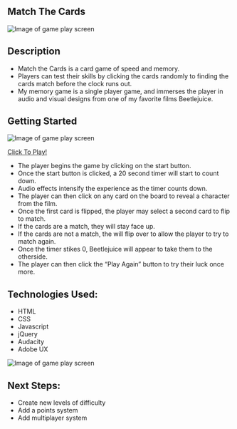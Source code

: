## Match The Cards

![Image of game play screen](https://i.imgur.com/En6aAFZ.png)


## Description
* Match the Cards is a card game of speed and memory. 
* Players can test their skills by clicking the cards randomly to finding the cards match before the clock runs out. 
* My memory game is a single player game, and immerses the player in audio and visual designs from one of my favorite films Beetlejuice.

## Getting Started

![Image of game play screen](https://i.imgur.com/XEOFk1x.png)

[Click To Play!](https://beckavonspooky.github.io/match-the-cards/)
* The player begins the game by clicking on the start button.
* Once the start button is clicked, a 20 second timer will start to count down. 
* Audio effects intensify the experience as the timer counts down.
* The player can then click on any card on the board to reveal a character from the film.
* Once the first card is flipped, the player may select a second card to flip to match.
* If the cards are a match, they will stay face up.
* If the cards are not a match, the will flip over to allow the player to try to match again.
* Once the timer stikes 0, Beetlejuice will appear to take them to the otherside.
* The player can then click the “Play Again” button to try their luck once more. 

## Technologies Used:

* HTML
* CSS
* Javascript
* jQuery
* Audacity
* Adobe UX

![Image of game play screen](https://i.imgur.com/s14PmuV.png)
 
## Next Steps:
* Create new levels of difficulty
* Add a points system
* Add multiplayer system

